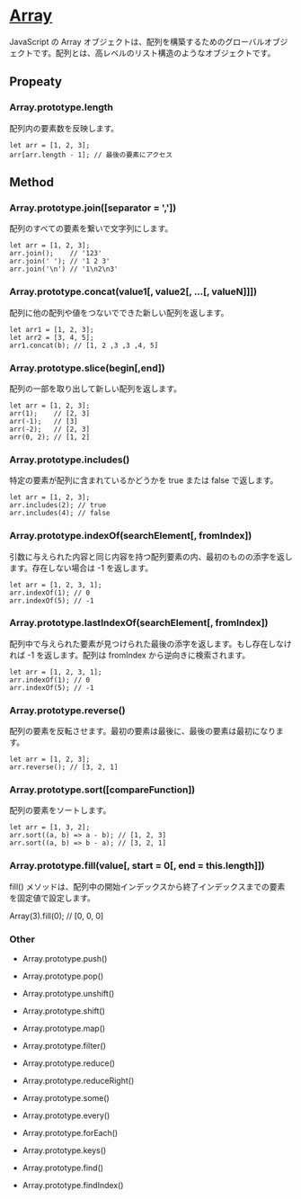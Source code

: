 [Array](https://developer.mozilla.org/ja/docs/Web/JavaScript/Reference/Global_Objects/Array)
=====

JavaScript の Array オブジェクトは、配列を構築するためのグローバルオブジェクトです。配列とは、高レベルのリスト構造のようなオブジェクトです。


Propeaty
--------

### Array.prototype.length
配列内の要素数を反映します。

```
let arr = [1, 2, 3];
arr[arr.length - 1]; // 最後の要素にアクセス
```

Method
--------
### Array.prototype.join([separator = ','])

配列のすべての要素を繋いで文字列にします。

```
let arr = [1, 2, 3];
arr.join();    // '123'
arr.join(' '); // '1 2 3'
arr.join('\n') // '1\n2\n3'
```

### Array.prototype.concat(value1[, value2[, ...[, valueN]]])

配列に他の配列や値をつないでできた新しい配列を返します。

```
let arr1 = [1, 2, 3];
let arr2 = [3, 4, 5];
arr1.concat(b); // [1, 2 ,3 ,3 ,4, 5]
```

### Array.prototype.slice(begin[,end])
配列の一部を取り出して新しい配列を返します。
```
let arr = [1, 2, 3];
arr(1);    // [2, 3]
arr(-1);   // [3]
arr(-2);   // [2, 3]
arr(0, 2); // [1, 2]
```

### Array.prototype.includes()
特定の要素が配列に含まれているかどうかを true または false で返します。
```
let arr = [1, 2, 3];
arr.includes(2); // true
arr.includes(4); // false
```

### Array.prototype.indexOf(searchElement[, fromIndex])
引数に与えられた内容と同じ内容を持つ配列要素の内、最初のものの添字を返します。存在しない場合は -1 を返します。

```
let arr = [1, 2, 3, 1];
arr.indexOf(1); // 0
arr.indexOf(5); // -1
```

### Array.prototype.lastIndexOf(searchElement[, fromIndex])
配列中で与えられた要素が見つけられた最後の添字を返します。もし存在しなければ -1 を返します。配列は fromIndex から逆向きに検索されます。
```
let arr = [1, 2, 3, 1];
arr.indexOf(1); // 0
arr.indexOf(5); // -1
```

### Array.prototype.reverse()
配列の要素を反転させます。最初の要素は最後に、最後の要素は最初になります。
```
let arr = [1, 2, 3];
arr.reverse(); // [3, 2, 1]
```

### Array.prototype.sort([compareFunction])
配列の要素をソートします。

```
let arr = [1, 3, 2];
arr.sort((a, b) => a - b); // [1, 2, 3]
arr.sort((a, b) => b - a); // [3, 2, 1]
```


### Array.prototype.fill(value[, start = 0[, end = this.length]])
fill() メソッドは、配列中の開始インデックスから終了インデックスまでの要素を固定値で設定します。

Array(3).fill(0); // [0, 0, 0]


### Other

- Array.prototype.push()
- Array.prototype.pop()
- Array.prototype.unshift()
- Array.prototype.shift()

- Array.prototype.map()
- Array.prototype.filter()
- Array.prototype.reduce()
- Array.prototype.reduceRight()


- Array.prototype.some()
- Array.prototype.every()

- Array.prototype.forEach()
- Array.prototype.keys()

- Array.prototype.find()
- Array.prototype.findIndex()

